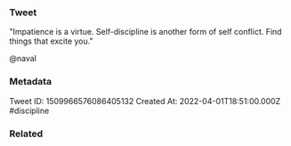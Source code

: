 ### Tweet
"Impatience is a virtue. Self-discipline is another form of self conflict. Find things that excite you."
 
@naval

### Metadata
Tweet ID: 1509966576086405132
Created At: 2022-04-01T18:51:00.000Z
#discipline

### Related

